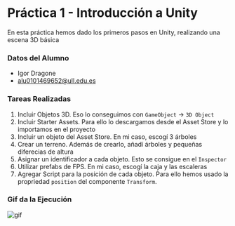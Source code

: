 # Práctica 1 - Introducción a Unity
En esta práctica hemos dado los primeros pasos en Unity, realizando una escena 3D básica

### Datos del Alumno
- Igor Dragone
- alu0101469652@ull.edu.es

### Tareas Realizadas
1. Incluir Objetos 3D. Eso lo conseguimos con `GameObject` -> `3D Object`
2. Incluir Starter Assets. Para ello lo descargamos desde el Asset Store y lo importamos en el proyecto
3. Incluir un objeto del Asset Store. En mi caso, escogí 3 árboles
4. Crear un terreno. Además de crearlo, añadí árboles y pequeñas diferecias de altura
5. Asignar un identificador a cada objeto. Esto se consigue en el `Inspector`
6. Utilizar prefabs de FPS. En mi caso, escogí la caja y las escaleras
7. Agregar Script para la posición de cada objeto. Para ello hemos usado la propriedad `position` del componente `Transform`.

### Gif da la Ejecución
![gif](video-ii-pr1.gif)
